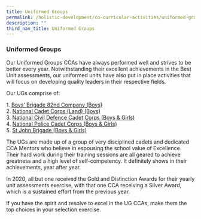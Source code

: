 ```yaml
---
title: Uniformed Groups
permalink: /holistic-development/co-curricular-activities/uniformed-groups/
description: ""
third_nav_title: Uniformed Groups
---
```

### **Uniformed Groups**
Our Uniformed Groups CCAs have always performed well and strives to be better every year. Notwithstanding their excellent achievements in the Best Unit assessments, our uniformed units have also put in place activities that will focus on developing quality leaders in their respective fields.

Our UGs comprise of:

1\.  [Boys’ Brigade 82nd Company (Boys)](https://staging.d264sf5mc1ffsk.amplifyapp.com/holistic-development/co-curricular-activities/uniformed-groups/boys-brigade/)<br>
2\. [National Cadet Corps (Land) (Boys)](https://staging.d264sf5mc1ffsk.amplifyapp.com/holistic-development/co-curricular-activities/uniformed-groups/ncc/)<br>
3\. [National Civil Defence Cadet Corps (Boys & Girls)](https://staging.d264sf5mc1ffsk.amplifyapp.com/holistic-development/co-curricular-activities/uniformed-groups/ncdcc/)<br>
4\. [National Police Cadet Corps (Boys & Girls)](https://staging.d264sf5mc1ffsk.amplifyapp.com/holistic-development/co-curricular-activities/uniformed-groups/npcc/)<br>
5\. [St John Brigade (Boys & Girls)](https://staging.d264sf5mc1ffsk.amplifyapp.com/holistic-development/co-curricular-activities/uniformed-groups/st-john-brigade/)

The UGs are made up of a group of very disciplined cadets and dedicated CCA Mentors who believe in espousing the school value of Excellence. Their hard work during their training sessions are all geared to achieve greatness and a high level of self-competency. It definitely shows in their achievements, year after year.

In 2020, all but one received the Gold and Distinction Awards for their yearly unit assessments exercise, with that one CCA receiving a Silver Award, which is a sustained effort from the previous year.

If you have the spirit and resolve to excel in the UG CCAs, make them the top choices in your selection exercise.